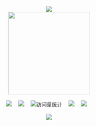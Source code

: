 <div align="center">
  <div>
    <!-- dynamic typing effect 动态打字效果 -->
    <a href="https://github.com/MayIHaveK">
      <img src="https://readme-typing-svg.demolab.com?font=Fira+Code&pause=1000&width=545&lines=System.out.println(%22Hello%2C%20World%22);你好，朋友！&center=true&size=27" />
    </a>
  </div>
    <!-- knock code pictures 敲代码的图片 -->
  <picture>
    <source media="(prefers-color-scheme: dark)" srcset="https://cdn.jsdelivr.net/gh/sun0225SUN/sun0225SUN/assets/images/coding.gif" />
    <source media="(prefers-color-scheme: light)" srcset="https://cdn.jsdelivr.net/gh/sun0225SUN/sun0225SUN/assets/images/developer.svg" height="225px" />
    <img src="https://cdn.jsdelivr.net/gh/sun0225SUN/sun0225SUN/assets/images/coding.gif" />
  </picture>

  <div>&nbsp;</div>

  <!-- profile logo 个人资料徽标 -->
  <div>
    <img src="https://img.shields.io/badge/-Java-ff5f3a?style=for-the-badge&logoColor=violet"/></a>&emsp;
    <img src="https://img.shields.io/badge/-C-01427d?style=for-the-badge&logo=c&logoColor=fff"/></a>&emsp;
    <img src="https://komarev.com/ghpvc/?username=MayIHaveK&label=Views&color=orange&style=for-the-badge" alt="访问量统计"/>&emsp;
    <img src="https://img.shields.io/badge/-Go-00bdd8?style=for-the-badge&logo=Go&logoColor=fff"/></a>&emsp;
    <img src="https://img.shields.io/badge/-JavaScript-f7df1e?style=for-the-badge&logo=javascript&logoColor=000"/></a>&emsp;
  </div>

  <div>&nbsp;</div>
<!-- Github Readme Activity Graph -->
    <img src="https://github-readme-activity-graph.vercel.app/graph?username=MayIHaveK&xcode&bg_color=FF000000&hide_border=true&line=686868&title_color=686868" />

</div>
